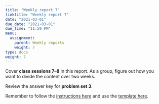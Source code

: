 ```yaml
---
title: "Weekly report 7"
linktitle: "Weekly report 7"
date: "2021-03-01"
due_date: "2021-03-01"
due_time: "11:59 PM"
menu:
  assignment:
    parent: Weekly reports
    weight: 7
type: docs
weight: 7
---
```


Cover **class sessions 7–8** in this report. As a group, figure out how you want to divide the content over two weeks.

Review the answer key for **problem set 3**.

Remember to follow the [instructions here](/assignment/#weekly-reports-1) and use the [template here](/assignment/weekly-reports/).
